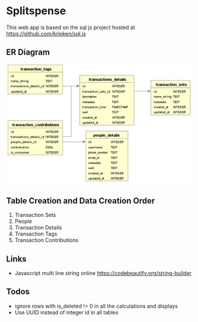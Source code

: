 # Splitspense
This web app is based on the sql js project hosted at https://github.com/kripken/sql.js

## ER Diagram
![ER Diagram](https://github.com/Splitspense/splitspense/raw/master/img/er_diagram.jpg)

## Table Creation and Data Creation Order
1. Transaction Sets
2. People
3. Transaction Details
4. Transaction Tags
5. Transaction Contributions

## Links
* Javascript multi line string online https://codebeautify.org/string-builder

## Todos
* ignore rows with is_deleted != 0 in all the calculations and displays
* Use UUID instead of integer id in all tables
